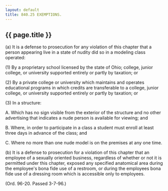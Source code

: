 ```yaml
---
layout: default 
title: 840.25 EXEMPTIONS.
---
```


{{ page.title }}
----------------

​(a) It is a defense to prosecution for any violation of this chapter
that a person appearing live in a state of nudity did so in a modeling
class operated:

​(1) By a proprietary school licensed by the state of Ohio; college,
junior college, or university supported entirely or partly by taxation;
or

​(2) By a private college or university which maintains and operates
educational programs in which credits are transferable to a college,
junior college, or university supported entirely or partly by taxation;
or

​(3) In a structure:

A. Which has no sign visible from the exterior of the structure and no
other advertising that indicates a nude person is available for viewing;
and

B. Where, in order to participate in a class a student must enroll at
least three days in advance of the class; and

C. Where no more than one nude model is on the premises at any one time.

​(b) It is a defense to prosecution for a violation of this chapter that
an employee of a sexually oriented business, regardless of whether or
not it is permitted under this chapter, exposed any specified anatomical
area during the employee's bona fide use of a restroom, or during the
employees bona fide use of a dressing room which is accessible only to
employees.

(Ord. 96-20. Passed 3-7-96.)
